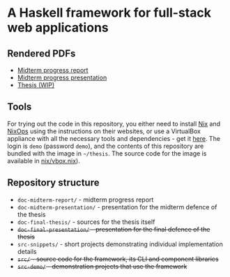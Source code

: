 # A Haskell framework for full-stack web applications

## Rendered PDFs
- [Midterm progress report](doc-midterm-report/midterm-report.pdf)
- [Midterm progress presentation](doc-midterm-presentation/midterm-presentation.pdf)
- [Thesis (WIP)](doc-final-thesis/projekt.pdf)

## Tools
For trying out the code in this repository, you either need to install
[Nix](https://nixos.org/nix/) and [NixOps](https://nixos.org/nixops/) using the
instructions on their websites, or use a VirtualBox appliance with all the
necessary tools and dependencies - get it
[here](https://zarybnicky.com/static/nixos-18.09pre-git-x86_64-linux.ova). The
login is `demo` (password `demo`), and the contents of this repository are
bundled with the image in `~/thesis`. The source code for the image is available
in [nix/vbox.nix]()).

## Repository structure
- `doc-midterm-report/` - midterm progress report
- `doc-midterm-presentation/` - presentation for the midterm defence of the thesis
- `doc-final-thesis/` - sources for the thesis itself
- ~~`doc-final-presentation/` - presentation for the final defence of the thesis~~
- `src-snippets/` - short projects demonstrating individual implementation details
- ~~`src/` - source code for the framework, its CLI and component libraries~~
- ~~`src-demo/` - demonstration projects that use the framework~~
